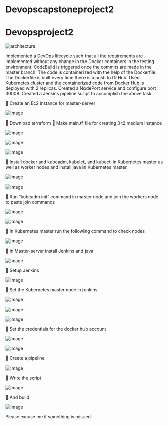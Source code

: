 # Devopscapstoneproject2

# Devopsproject2

![architecture](https://github.com/Tripti-TD/Devopsproject2/assets/128075759/f3145072-c6c3-4d75-9f85-922a0213e477)

Implemented a DevOps lifecycle such that all the requirements are implemented without any change in the Docker containers in the testing environment.
CodeBuild is triggered once the commits are made in the master branch.
The code is containerized with the help of the Dockerfile. The Dockerfile is built every time there is a push to GitHub.
Used Kubernetes cluster and the containerized code from Docker Hub is deployed with 2 replicas. Created a NodePort service and configure port 30008.
Created a Jenkins pipeline script to accomplish the above task.


	Create an Ec2 instance for master-server

![image](https://github.com/Tripti-TD/Devopsproject2/assets/128075759/78e8d2f1-3e53-4794-b6af-83a1e35eed0f)

	Download terraform
	Make main.tf file for creating 3 t2.medium instance 

![image](https://github.com/Tripti-TD/Devopsproject2/assets/128075759/fb04b9a0-8867-4ebe-a255-a9f4bfe4fd63)

![image](https://github.com/Tripti-TD/Devopsproject2/assets/128075759/c1172ec9-44c9-423c-bf7f-93dcfd0ba529)

![image](https://github.com/Tripti-TD/Devopsproject2/assets/128075759/6a3e19d8-63a5-4e12-af12-4e31d22bb90b)

	Install docker and kubeadm, kubelet, and kubectl in Kubernetes master as well as worker nodes and install java in Kubernetes master.

![image](https://github.com/Tripti-TD/Devopsproject2/assets/128075759/5dbad39c-1165-4971-a3df-d383339a4109)

![image](https://github.com/Tripti-TD/Devopsproject2/assets/128075759/4a358147-9160-4dc7-9278-d9086ace81cb)

	Run “kubeadm init” command in master node and join the workers node to paste join commands

![image](https://github.com/Tripti-TD/Devopsproject2/assets/128075759/6cf7e67f-8193-4141-b9ee-bf50a26bfe16)

![image](https://github.com/Tripti-TD/Devopsproject2/assets/128075759/36cf612f-1f9e-43e4-bcf2-9f9738983d63)

	In Kubernetes master run the following command to check nodes

![image](https://github.com/Tripti-TD/Devopsproject2/assets/128075759/d8721b32-580a-487e-b809-64900f76524d)

	In Master-server install Jenkins and java

![image](https://github.com/Tripti-TD/Devopsproject2/assets/128075759/21f6473e-9d23-429a-81d8-3362ffc637e5)

	Setup Jenkins

![image](https://github.com/Tripti-TD/Devopsproject2/assets/128075759/b3e5d813-9cdf-4e1f-b6ec-1e0e5ddaedc1)

	Set the Kubernetes master node in jenkins

![image](https://github.com/Tripti-TD/Devopsproject2/assets/128075759/f9368531-0125-4f5b-8827-f31195ac38a9)

![image](https://github.com/Tripti-TD/Devopsproject2/assets/128075759/8429fb14-a9c9-49ba-afa5-ac9a2580a374)

![image](https://github.com/Tripti-TD/Devopsproject2/assets/128075759/d30e4230-52d1-418b-ad96-0f0dfbdc6545)

	Set the credentials for the docker hub account

![image](https://github.com/Tripti-TD/Devopsproject2/assets/128075759/31715105-fd6e-4083-90fa-b946bef641f4)

![image](https://github.com/Tripti-TD/Devopsproject2/assets/128075759/3799b714-c667-4c3b-8e45-ea1cc56a77d9)

	Create a pipeline 

![image](https://github.com/Tripti-TD/Devopsproject2/assets/128075759/838cd7cd-fa6f-4542-ac2c-9b74b6846881)

	Write the script

![image](https://github.com/Tripti-TD/Devopsproject2/assets/128075759/49ef956b-ef41-45e5-9139-2725f2db5e40)

	And build

![image](https://github.com/Tripti-TD/Devopsproject2/assets/128075759/39e06fde-e567-438d-9a77-190a9e18ae93)

Please excuse me if something is missed.
